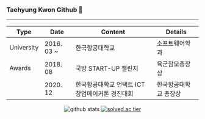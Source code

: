 ### Taehyung Kwon Github 👋
<hr>
<div align=center>
  
| Type       | Date       | Content                                         | Details               |
|------------|------------|-------------------------------------------------|-----------------------|
| University | 2016. 03 ~ | 한국항공대학교                                  | 소프트웨어학과        |
| Awards     | 2018. 08   | 국방 START-UP 챌린지                            | 육군참모총장상      |
|            | 2020. 12   | 한국항공대학교 언택트 ICT 창업메이커톤 경진대회 | 한국항공대학교 총장상 |
</div>
<div align=center>
  
  ![github stats](https://github-readme-stats.vercel.app/api?username=taehyungz&show_icons=true)
  [![solved.ac tier](http://mazassumnida.wtf/api/generate_badge?boj=thyung)](https://solved.ac/thyung)
</div>
